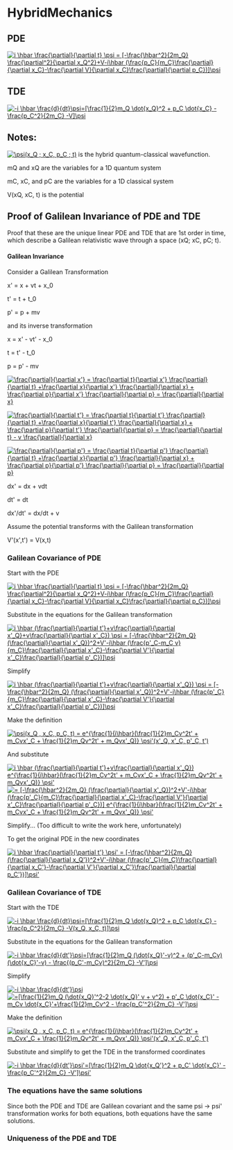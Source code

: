 # HybridMechanics

## PDE

<a href="https://www.codecogs.com/eqnedit.php?latex=i&space;\hbar&space;\frac{\partial}{\partial&space;t}&space;\psi&space;=&space;[-\frac{\hbar^2}{2m_Q}&space;\frac{\partial^2}{\partial&space;x_Q^2}&plus;V-i\hbar&space;(\frac{p_C}{m_C}\frac{\partial}{\partial&space;x_C}-\frac{\partial&space;V}{\partial&space;x_C}\frac{\partial}{\partial&space;p_C})]\psi" target="_blank"><img src="https://latex.codecogs.com/gif.latex?i&space;\hbar&space;\frac{\partial}{\partial&space;t}&space;\psi&space;=&space;[-\frac{\hbar^2}{2m_Q}&space;\frac{\partial^2}{\partial&space;x_Q^2}&plus;V-i\hbar&space;(\frac{p_C}{m_C}\frac{\partial}{\partial&space;x_C}-\frac{\partial&space;V}{\partial&space;x_C}\frac{\partial}{\partial&space;p_C})]\psi" title="i \hbar \frac{\partial}{\partial t} \psi = [-\frac{\hbar^2}{2m_Q} \frac{\partial^2}{\partial x_Q^2}+V-i\hbar (\frac{p_C}{m_C}\frac{\partial}{\partial x_C}-\frac{\partial V}{\partial x_C}\frac{\partial}{\partial p_C})]\psi" /></a>

## TDE

<a href="https://www.codecogs.com/eqnedit.php?latex=-i&space;\hbar&space;\frac{d}{dt}\psi=[\frac{1}{2}m_Q&space;\dot{x_Q}^2&space;&plus;&space;p_C&space;\dot{x_C}&space;-&space;\frac{p_C^2}{2m_C}&space;-V]\psi" target="_blank"><img src="https://latex.codecogs.com/gif.latex?-i&space;\hbar&space;\frac{d}{dt}\psi=[\frac{1}{2}m_Q&space;\dot{x_Q}^2&space;&plus;&space;p_C&space;\dot{x_C}&space;-&space;\frac{p_C^2}{2m_C}&space;-V]\psi" title="-i \hbar \frac{d}{dt}\psi=[\frac{1}{2}m_Q \dot{x_Q}^2 + p_C \dot{x_C} - \frac{p_C^2}{2m_C} -V]\psi" /></a>

## Notes:

<a href="https://www.codecogs.com/eqnedit.php?latex=\psi(x_Q&space;;&space;x_C,&space;p_C&space;;&space;t)" target="_blank"><img src="https://latex.codecogs.com/gif.latex?\psi(x_Q&space;;&space;x_C,&space;p_C&space;;&space;t)" title="\psi(x_Q ; x_C, p_C ; t)" /></a> is the hybrid quantum-classical wavefunction.

mQ and xQ are the variables for a 1D quantum system

mC, xC, and pC are the variables for a 1D classical system

V(xQ, xC, t) is the potential

## Proof of Galilean Invariance of PDE and TDE

Proof that these are the unique linear PDE and TDE that are 1st order in time, which describe a Galilean relativistic wave through a space (xQ; xC, pC; t).

#### Galilean Invariance

Consider a Galilean Transformation

x' = x + vt + x_0

t' = t + t_0

p' = p + mv

and its inverse transformation

x = x' - vt' - x_0

t = t' - t_0

p = p' - mv

<a href="https://www.codecogs.com/eqnedit.php?latex=\frac{\partial}{\partial&space;x'}&space;=&space;\frac{\partial&space;t}{\partial&space;x'}&space;\frac{\partial}{\partial&space;t}&space;&plus;\frac{\partial&space;x}{\partial&space;x'}&space;\frac{\partial}{\partial&space;x}&space;&plus;&space;\frac{\partial&space;p}{\partial&space;x'}&space;\frac{\partial}{\partial&space;p}&space;=&space;\frac{\partial}{\partial&space;x}" target="_blank"><img src="https://latex.codecogs.com/gif.latex?\frac{\partial}{\partial&space;x'}&space;=&space;\frac{\partial&space;t}{\partial&space;x'}&space;\frac{\partial}{\partial&space;t}&space;&plus;\frac{\partial&space;x}{\partial&space;x'}&space;\frac{\partial}{\partial&space;x}&space;&plus;&space;\frac{\partial&space;p}{\partial&space;x'}&space;\frac{\partial}{\partial&space;p}&space;=&space;\frac{\partial}{\partial&space;x}" title="\frac{\partial}{\partial x'} = \frac{\partial t}{\partial x'} \frac{\partial}{\partial t} +\frac{\partial x}{\partial x'} \frac{\partial}{\partial x} + \frac{\partial p}{\partial x'} \frac{\partial}{\partial p} = \frac{\partial}{\partial x}" /></a>

<a href="https://www.codecogs.com/eqnedit.php?latex=\frac{\partial}{\partial&space;t'}&space;=&space;\frac{\partial&space;t}{\partial&space;t'}&space;\frac{\partial}{\partial&space;t}&space;&plus;\frac{\partial&space;x}{\partial&space;t'}&space;\frac{\partial}{\partial&space;x}&space;&plus;&space;\frac{\partial&space;p}{\partial&space;t'}&space;\frac{\partial}{\partial&space;p}&space;=&space;\frac{\partial}{\partial&space;t}&space;-&space;v&space;\frac{\partial}{\partial&space;x}" target="_blank"><img src="https://latex.codecogs.com/gif.latex?\frac{\partial}{\partial&space;t'}&space;=&space;\frac{\partial&space;t}{\partial&space;t'}&space;\frac{\partial}{\partial&space;t}&space;&plus;\frac{\partial&space;x}{\partial&space;t'}&space;\frac{\partial}{\partial&space;x}&space;&plus;&space;\frac{\partial&space;p}{\partial&space;t'}&space;\frac{\partial}{\partial&space;p}&space;=&space;\frac{\partial}{\partial&space;t}&space;-&space;v&space;\frac{\partial}{\partial&space;x}" title="\frac{\partial}{\partial t'} = \frac{\partial t}{\partial t'} \frac{\partial}{\partial t} +\frac{\partial x}{\partial t'} \frac{\partial}{\partial x} + \frac{\partial p}{\partial t'} \frac{\partial}{\partial p} = \frac{\partial}{\partial t} - v \frac{\partial}{\partial x}" /></a>

<a href="https://www.codecogs.com/eqnedit.php?latex=\frac{\partial}{\partial&space;p'}&space;=&space;\frac{\partial&space;t}{\partial&space;p'}&space;\frac{\partial}{\partial&space;t}&space;&plus;\frac{\partial&space;x}{\partial&space;p'}&space;\frac{\partial}{\partial&space;x}&space;&plus;&space;\frac{\partial&space;p}{\partial&space;p'}&space;\frac{\partial}{\partial&space;p}&space;=&space;\frac{\partial}{\partial&space;p}" target="_blank"><img src="https://latex.codecogs.com/gif.latex?\frac{\partial}{\partial&space;p'}&space;=&space;\frac{\partial&space;t}{\partial&space;p'}&space;\frac{\partial}{\partial&space;t}&space;&plus;\frac{\partial&space;x}{\partial&space;p'}&space;\frac{\partial}{\partial&space;x}&space;&plus;&space;\frac{\partial&space;p}{\partial&space;p'}&space;\frac{\partial}{\partial&space;p}&space;=&space;\frac{\partial}{\partial&space;p}" title="\frac{\partial}{\partial p'} = \frac{\partial t}{\partial p'} \frac{\partial}{\partial t} +\frac{\partial x}{\partial p'} \frac{\partial}{\partial x} + \frac{\partial p}{\partial p'} \frac{\partial}{\partial p} = \frac{\partial}{\partial p}" /></a>

dx' = dx + vdt

dt' = dt

dx'/dt' = dx/dt + v

Assume the potential transforms with the Galilean transformation

V'(x',t') = V(x,t)

### Galilean Covariance of PDE

Start with the PDE

<a href="https://www.codecogs.com/eqnedit.php?latex=i&space;\hbar&space;\frac{\partial}{\partial&space;t}&space;\psi&space;=&space;[-\frac{\hbar^2}{2m_Q}&space;\frac{\partial^2}{\partial&space;x_Q^2}&plus;V-i\hbar&space;(\frac{p_C}{m_C}\frac{\partial}{\partial&space;x_C}-\frac{\partial&space;V}{\partial&space;x_C}\frac{\partial}{\partial&space;p_C})]\psi" target="_blank"><img src="https://latex.codecogs.com/gif.latex?i&space;\hbar&space;\frac{\partial}{\partial&space;t}&space;\psi&space;=&space;[-\frac{\hbar^2}{2m_Q}&space;\frac{\partial^2}{\partial&space;x_Q^2}&plus;V-i\hbar&space;(\frac{p_C}{m_C}\frac{\partial}{\partial&space;x_C}-\frac{\partial&space;V}{\partial&space;x_C}\frac{\partial}{\partial&space;p_C})]\psi" title="i \hbar \frac{\partial}{\partial t} \psi = [-\frac{\hbar^2}{2m_Q} \frac{\partial^2}{\partial x_Q^2}+V-i\hbar (\frac{p_C}{m_C}\frac{\partial}{\partial x_C}-\frac{\partial V}{\partial x_C}\frac{\partial}{\partial p_C})]\psi" /></a>

Substitute in the equations for the Galilean transformation

<a href="https://www.codecogs.com/eqnedit.php?latex=\inline&space;i&space;\hbar&space;(\frac{\partial}{\partial&space;t'}&plus;v\frac{\partial}{\partial&space;x'_Q}&plus;v\frac{\partial}{\partial&space;x'_C})&space;\psi&space;=&space;[-\frac{\hbar^2}{2m_Q}&space;(\frac{\partial}{\partial&space;x'_Q})^2&plus;V'-i\hbar&space;(\frac{p'_C-m_C&space;v}{m_C}\frac{\partial}{\partial&space;x'_C}-\frac{\partial&space;V'}{\partial&space;x'_C}\frac{\partial}{\partial&space;p'_C})]\psi" target="_blank"><img src="https://latex.codecogs.com/gif.latex?\inline&space;i&space;\hbar&space;(\frac{\partial}{\partial&space;t'}&plus;v\frac{\partial}{\partial&space;x'_Q}&plus;v\frac{\partial}{\partial&space;x'_C})&space;\psi&space;=&space;[-\frac{\hbar^2}{2m_Q}&space;(\frac{\partial}{\partial&space;x'_Q})^2&plus;V'-i\hbar&space;(\frac{p'_C-m_C&space;v}{m_C}\frac{\partial}{\partial&space;x'_C}-\frac{\partial&space;V'}{\partial&space;x'_C}\frac{\partial}{\partial&space;p'_C})]\psi" title="i \hbar (\frac{\partial}{\partial t'}+v\frac{\partial}{\partial x'_Q}+v\frac{\partial}{\partial x'_C}) \psi = [-\frac{\hbar^2}{2m_Q} (\frac{\partial}{\partial x'_Q})^2+V'-i\hbar (\frac{p'_C-m_C v}{m_C}\frac{\partial}{\partial x'_C}-\frac{\partial V'}{\partial x'_C}\frac{\partial}{\partial p'_C})]\psi" /></a>

Simplify

<a href="https://www.codecogs.com/eqnedit.php?latex=\inline&space;i&space;\hbar&space;(\frac{\partial}{\partial&space;t'}&plus;v\frac{\partial}{\partial&space;x'_Q})&space;\psi&space;=&space;[-\frac{\hbar^2}{2m_Q}&space;(\frac{\partial}{\partial&space;x'_Q})^2&plus;V'-i\hbar&space;(\frac{p'_C}{m_C}\frac{\partial}{\partial&space;x'_C}-\frac{\partial&space;V'}{\partial&space;x'_C}\frac{\partial}{\partial&space;p'_C})]\psi" target="_blank"><img src="https://latex.codecogs.com/gif.latex?\inline&space;i&space;\hbar&space;(\frac{\partial}{\partial&space;t'}&plus;v\frac{\partial}{\partial&space;x'_Q})&space;\psi&space;=&space;[-\frac{\hbar^2}{2m_Q}&space;(\frac{\partial}{\partial&space;x'_Q})^2&plus;V'-i\hbar&space;(\frac{p'_C}{m_C}\frac{\partial}{\partial&space;x'_C}-\frac{\partial&space;V'}{\partial&space;x'_C}\frac{\partial}{\partial&space;p'_C})]\psi" title="i \hbar (\frac{\partial}{\partial t'}+v\frac{\partial}{\partial x'_Q}) \psi = [-\frac{\hbar^2}{2m_Q} (\frac{\partial}{\partial x'_Q})^2+V'-i\hbar (\frac{p'_C}{m_C}\frac{\partial}{\partial x'_C}-\frac{\partial V'}{\partial x'_C}\frac{\partial}{\partial p'_C})]\psi" /></a>

Make the definition

<a href="https://www.codecogs.com/eqnedit.php?latex=\inline&space;\psi(x_Q&space;,&space;x_C,&space;p_C,&space;t)&space;=&space;e^{\frac{1}{i\hbar}(\frac{1}{2}m_Cv^2t'&space;&plus;&space;m_Cvx'_C&space;&plus;&space;\frac{1}{2}m_Qv^2t'&space;&plus;&space;m_Qvx'_Q)}&space;\psi'(x'_Q,&space;x'_C,&space;p'_C,&space;t')" target="_blank"><img src="https://latex.codecogs.com/gif.latex?\inline&space;\psi(x_Q&space;,&space;x_C,&space;p_C,&space;t)&space;=&space;e^{\frac{1}{i\hbar}(\frac{1}{2}m_Cv^2t'&space;&plus;&space;m_Cvx'_C&space;&plus;&space;\frac{1}{2}m_Qv^2t'&space;&plus;&space;m_Qvx'_Q)}&space;\psi'(x'_Q,&space;x'_C,&space;p'_C,&space;t')" title="\psi(x_Q , x_C, p_C, t) = e^{\frac{1}{i\hbar}(\frac{1}{2}m_Cv^2t' + m_Cvx'_C + \frac{1}{2}m_Qv^2t' + m_Qvx'_Q)} \psi'(x'_Q, x'_C, p'_C, t')" /></a>

And substitute

<a href="https://www.codecogs.com/eqnedit.php?latex=\inline&space;i&space;\hbar&space;(\frac{\partial}{\partial&space;t'}&plus;v\frac{\partial}{\partial&space;x'_Q})&space;e^{\frac{1}{i\hbar}(\frac{1}{2}m_Cv^2t'&space;&plus;&space;m_Cvx'_C&space;&plus;&space;\frac{1}{2}m_Qv^2t'&space;&plus;&space;m_Qvx'_Q)}&space;\psi'" target="_blank"><img src="https://latex.codecogs.com/gif.latex?\inline&space;i&space;\hbar&space;(\frac{\partial}{\partial&space;t'}&plus;v\frac{\partial}{\partial&space;x'_Q})&space;e^{\frac{1}{i\hbar}(\frac{1}{2}m_Cv^2t'&space;&plus;&space;m_Cvx'_C&space;&plus;&space;\frac{1}{2}m_Qv^2t'&space;&plus;&space;m_Qvx'_Q)}&space;\psi'" title="i \hbar (\frac{\partial}{\partial t'}+v\frac{\partial}{\partial x'_Q}) e^{\frac{1}{i\hbar}(\frac{1}{2}m_Cv^2t' + m_Cvx'_C + \frac{1}{2}m_Qv^2t' + m_Qvx'_Q)} \psi'" /></a>
<a href="https://www.codecogs.com/eqnedit.php?latex=\inline&space;=&space;[-\frac{\hbar^2}{2m_Q}&space;(\frac{\partial}{\partial&space;x'_Q})^2&plus;V'-i\hbar&space;(\frac{p'_C}{m_C}\frac{\partial}{\partial&space;x'_C}-\frac{\partial&space;V'}{\partial&space;x'_C}\frac{\partial}{\partial&space;p'_C})]&space;e^{\frac{1}{i\hbar}(\frac{1}{2}m_Cv^2t'&space;&plus;&space;m_Cvx'_C&space;&plus;&space;\frac{1}{2}m_Qv^2t'&space;&plus;&space;m_Qvx'_Q)}&space;\psi'" target="_blank"><img src="https://latex.codecogs.com/gif.latex?\inline&space;=&space;[-\frac{\hbar^2}{2m_Q}&space;(\frac{\partial}{\partial&space;x'_Q})^2&plus;V'-i\hbar&space;(\frac{p'_C}{m_C}\frac{\partial}{\partial&space;x'_C}-\frac{\partial&space;V'}{\partial&space;x'_C}\frac{\partial}{\partial&space;p'_C})]&space;e^{\frac{1}{i\hbar}(\frac{1}{2}m_Cv^2t'&space;&plus;&space;m_Cvx'_C&space;&plus;&space;\frac{1}{2}m_Qv^2t'&space;&plus;&space;m_Qvx'_Q)}&space;\psi'" title="= [-\frac{\hbar^2}{2m_Q} (\frac{\partial}{\partial x'_Q})^2+V'-i\hbar (\frac{p'_C}{m_C}\frac{\partial}{\partial x'_C}-\frac{\partial V'}{\partial x'_C}\frac{\partial}{\partial p'_C})] e^{\frac{1}{i\hbar}(\frac{1}{2}m_Cv^2t' + m_Cvx'_C + \frac{1}{2}m_Qv^2t' + m_Qvx'_Q)} \psi'" /></a>

Simplify...  (Too difficult to write the work here, unfortunately)

To get the original PDE in the new coordinates

<a href="https://www.codecogs.com/eqnedit.php?latex=i&space;\hbar&space;\frac{\partial}{\partial&space;t'}&space;\psi'&space;=&space;[-\frac{\hbar^2}{2m_Q}&space;(\frac{\partial}{\partial&space;x_Q'})^2&plus;V'-i\hbar&space;(\frac{p'_C}{m_C}\frac{\partial}{\partial&space;x_C'}-\frac{\partial&space;V'}{\partial&space;x_C'}\frac{\partial}{\partial&space;p_C'})]\psi'" target="_blank"><img src="https://latex.codecogs.com/gif.latex?i&space;\hbar&space;\frac{\partial}{\partial&space;t'}&space;\psi'&space;=&space;[-\frac{\hbar^2}{2m_Q}&space;(\frac{\partial}{\partial&space;x_Q'})^2&plus;V'-i\hbar&space;(\frac{p'_C}{m_C}\frac{\partial}{\partial&space;x_C'}-\frac{\partial&space;V'}{\partial&space;x_C'}\frac{\partial}{\partial&space;p_C'})]\psi'" title="i \hbar \frac{\partial}{\partial t'} \psi' = [-\frac{\hbar^2}{2m_Q} (\frac{\partial}{\partial x_Q'})^2+V'-i\hbar (\frac{p'_C}{m_C}\frac{\partial}{\partial x_C'}-\frac{\partial V'}{\partial x_C'}\frac{\partial}{\partial p_C'})]\psi'" /></a>

### Galilean Covariance of TDE

Start with the TDE

<a href="https://www.codecogs.com/eqnedit.php?latex=-i&space;\hbar&space;\frac{d}{dt}\psi=[\frac{1}{2}m_Q&space;\dot{x_Q}^2&space;&plus;&space;p_C&space;\dot{x_C}&space;-&space;\frac{p_C^2}{2m_C}&space;-V(x_Q,&space;x_C,&space;t)]\psi" target="_blank"><img src="https://latex.codecogs.com/gif.latex?-i&space;\hbar&space;\frac{d}{dt}\psi=[\frac{1}{2}m_Q&space;\dot{x_Q}^2&space;&plus;&space;p_C&space;\dot{x_C}&space;-&space;\frac{p_C^2}{2m_C}&space;-V(x_Q,&space;x_C,&space;t)]\psi" title="-i \hbar \frac{d}{dt}\psi=[\frac{1}{2}m_Q \dot{x_Q}^2 + p_C \dot{x_C} - \frac{p_C^2}{2m_C} -V(x_Q, x_C, t)]\psi" /></a>

Substitute in the equations for the Galilean transformation

<a href="https://www.codecogs.com/eqnedit.php?latex=-i&space;\hbar&space;\frac{d}{dt'}\psi=[\frac{1}{2}m_Q&space;(\dot{x_Q}'-v)^2&space;&plus;&space;(p'_C-m_Cv)&space;(\dot{x_C}'-v)&space;-&space;\frac{(p_C'-m_Cv)^2}{2m_C}&space;-V']\psi" target="_blank"><img src="https://latex.codecogs.com/gif.latex?-i&space;\hbar&space;\frac{d}{dt'}\psi=[\frac{1}{2}m_Q&space;(\dot{x_Q}'-v)^2&space;&plus;&space;(p'_C-m_Cv)&space;(\dot{x_C}'-v)&space;-&space;\frac{(p_C'-m_Cv)^2}{2m_C}&space;-V']\psi" title="-i \hbar \frac{d}{dt'}\psi=[\frac{1}{2}m_Q (\dot{x_Q}'-v)^2 + (p'_C-m_Cv) (\dot{x_C}'-v) - \frac{(p_C'-m_Cv)^2}{2m_C} -V']\psi" /></a>

Simplify

<a href="https://www.codecogs.com/eqnedit.php?latex=-i&space;\hbar&space;\frac{d}{dt'}\psi" target="_blank"><img src="https://latex.codecogs.com/gif.latex?-i&space;\hbar&space;\frac{d}{dt'}\psi" title="-i \hbar \frac{d}{dt'}\psi" /></a>
<a href="https://www.codecogs.com/eqnedit.php?latex==[\frac{1}{2}m_Q&space;(\dot{x_Q}'^2-2&space;\dot{x_Q}'&space;v&space;&plus;&space;v^2)&space;&plus;&space;p'_C&space;\dot{x_C}'&space;-&space;m_Cv&space;\dot{x_C}'&plus;\frac{1}{2}m_Cv^2&space;-&space;\frac{p_C'^2}{2m_C}&space;-V']\psi" target="_blank"><img src="https://latex.codecogs.com/gif.latex?=[\frac{1}{2}m_Q&space;(\dot{x_Q}'^2-2&space;\dot{x_Q}'&space;v&space;&plus;&space;v^2)&space;&plus;&space;p'_C&space;\dot{x_C}'&space;-&space;m_Cv&space;\dot{x_C}'&plus;\frac{1}{2}m_Cv^2&space;-&space;\frac{p_C'^2}{2m_C}&space;-V']\psi" title="=[\frac{1}{2}m_Q (\dot{x_Q}'^2-2 \dot{x_Q}' v + v^2) + p'_C \dot{x_C}' - m_Cv \dot{x_C}'+\frac{1}{2}m_Cv^2 - \frac{p_C'^2}{2m_C} -V']\psi" /></a>

Make the definition

<a href="https://www.codecogs.com/eqnedit.php?latex=\inline&space;\psi(x_Q&space;,&space;x_C,&space;p_C,&space;t)&space;=&space;e^{\frac{1}{i\hbar}(\frac{1}{2}m_Cv^2t'&space;&plus;&space;m_Cvx'_C&space;&plus;&space;\frac{1}{2}m_Qv^2t'&space;&plus;&space;m_Qvx'_Q)}&space;\psi'(x'_Q,&space;x'_C,&space;p'_C,&space;t')" target="_blank"><img src="https://latex.codecogs.com/gif.latex?\inline&space;\psi(x_Q&space;,&space;x_C,&space;p_C,&space;t)&space;=&space;e^{\frac{1}{i\hbar}(\frac{1}{2}m_Cv^2t'&space;&plus;&space;m_Cvx'_C&space;&plus;&space;\frac{1}{2}m_Qv^2t'&space;&plus;&space;m_Qvx'_Q)}&space;\psi'(x'_Q,&space;x'_C,&space;p'_C,&space;t')" title="\psi(x_Q , x_C, p_C, t) = e^{\frac{1}{i\hbar}(\frac{1}{2}m_Cv^2t' + m_Cvx'_C + \frac{1}{2}m_Qv^2t' + m_Qvx'_Q)} \psi'(x'_Q, x'_C, p'_C, t')" /></a>

Substitute and simplify to get the TDE in the transformed coordinates

<a href="https://www.codecogs.com/eqnedit.php?latex=-i&space;\hbar&space;\frac{d}{dt'}\psi'=[\frac{1}{2}m_Q&space;\dot{x_Q'}^2&space;&plus;&space;p_C'&space;\dot{x_C}'&space;-&space;\frac{p_C'^2}{2m_C}&space;-V']\psi'" target="_blank"><img src="https://latex.codecogs.com/gif.latex?-i&space;\hbar&space;\frac{d}{dt'}\psi'=[\frac{1}{2}m_Q&space;\dot{x_Q'}^2&space;&plus;&space;p_C'&space;\dot{x_C}'&space;-&space;\frac{p_C'^2}{2m_C}&space;-V']\psi'" title="-i \hbar \frac{d}{dt'}\psi'=[\frac{1}{2}m_Q \dot{x_Q'}^2 + p_C' \dot{x_C}' - \frac{p_C'^2}{2m_C} -V']\psi'" /></a>

### The equations have the same solutions

Since both the PDE and TDE are Galilean covariant and the same psi -> psi' transformation works for both equations, both equations have the same solutions.

### Uniqueness of the PDE and TDE
